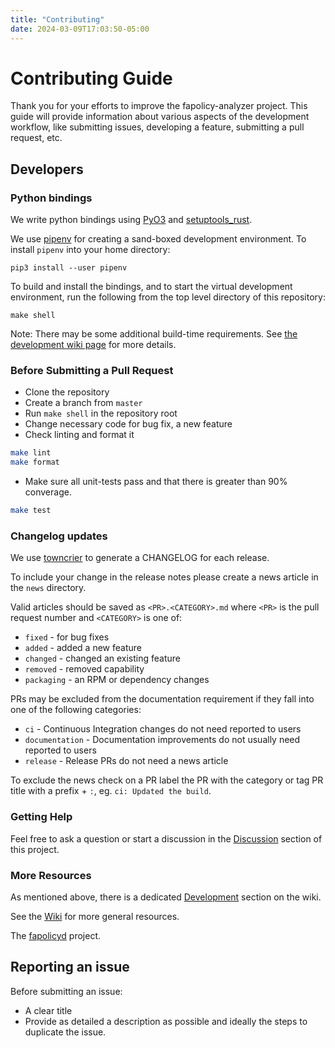 ```yaml
---
title: "Contributing"
date: 2024-03-09T17:03:50-05:00
---
```


# Contributing Guide

Thank you for your efforts to improve the fapolicy-analyzer project. This guide will provide information about various
aspects of the development workflow, like submitting issues, developing a feature, submitting a pull request, etc.

## Developers

### Python bindings

We write python bindings using [PyO3](https://github.com/PyO3/pyo3)
and [setuptools_rust](https://setuptools-rust.readthedocs.io/en/latest/).

We use [pipenv](https://pipenv.pypa.io/en/latest/) for creating a sand-boxed development environment. To
install `pipenv` into your home directory:

```{shell}
pip3 install --user pipenv
```

To build and install the bindings, and to start the virtual development environment, run the following from the top
level directory of this repository:

```{shell}
make shell
```

Note: There may be some additional build-time requirements.
See [the development wiki page](https://github.com/ctc-oss/fapolicy-analyzer/wiki/Development) for more details.

### Before Submitting a Pull Request

- Clone the repository
- Create a branch from `master`
- Run `make shell` in the repository root
- Change necessary code for bug fix, a new feature
- Check linting and format it

```bash
make lint
make format
```

- Make sure all unit-tests pass and that there is greater than 90% converage.

```bash
make test
```

### Changelog updates

We use [towncrier](https://towncrier.readthedocs.io/en/stable/index.html) to generate a CHANGELOG for each release.

To include your change in the release notes please create a news article in the `news` directory.

Valid articles should be saved as `<PR>.<CATEGORY>.md` where `<PR>` is the pull request number and `<CATEGORY>` is one
of:

- `fixed` - for bug fixes
- `added` - added a new feature
- `changed` - changed an existing feature
- `removed` - removed capability
- `packaging` - an RPM or dependency changes

PRs may be excluded from the documentation requirement if they fall into one of the following categories:

- `ci` - Continuous Integration changes do not need reported to users
- `documentation` - Documentation improvements do not usually need reported to users
- `release` - Release PRs do not need a news article

To exclude the news check on a PR label the PR with the category or tag PR title with a prefix + `:`,
eg. `ci: Updated the build`.

### Getting Help

Feel free to ask a question or start a discussion in
the [Discussion](https://github.com/ctc-oss/fapolicy-analyzer/discussions) section of this project.

### More Resources

As mentioned above, there is a dedicated [Development](https://github.com/ctc-oss/fapolicy-analyzer/wiki/Development)
section on the wiki.

See the [Wiki](https://github.com/ctc-oss/fapolicy-analyzer/wiki) for more general resources.

The [fapolicyd](https://github.com/linux-application-whitelisting/fapolicyd) project.

## Reporting an issue

Before submitting an issue:

- A clear title
- Provide as detailed a description as possible and ideally the steps to duplicate the issue.
